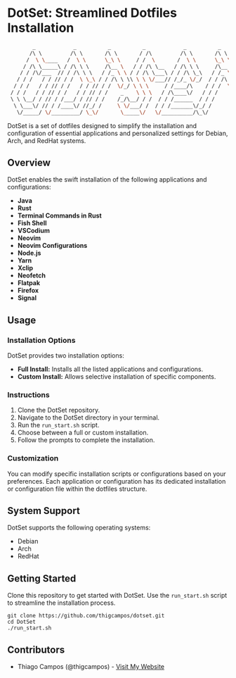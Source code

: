 # DotSet: Streamlined Dotfiles Installation
```sh
        _            _          _          _            _          _      
       /\ \         /\ \       /\ \       / /\         /\ \       /\ \    
      /  \ \____   /  \ \      \_\ \     / /  \       /  \ \      \_\ \   
     / /\ \_____\ / /\ \ \     /\__ \   / / /\ \__   / /\ \ \     /\__ \  
    / / /\/___  // / /\ \ \   / /_ \ \ / / /\ \___\ / / /\ \_\   / /_ \ \ 
   / / /   / / // / /  \ \_\ / / /\ \ \\ \ \ \/___// /_/_ \/_/  / / /\ \ \
  / / /   / / // / /   / / // / /  \/_/ \ \ \     / /____/\    / / /  \/_/
 / / /   / / // / /   / / // / /    _    \ \ \   / /\____\/   / / /       
 \ \ \__/ / // / /___/ / // / /    /_/\__/ / /  / / /______  / / /        
  \ \___\/ // / /____\/ //_/ /     \ \/___/ /  / / /_______\/_/ /         
   \/_____/ \/_________/ \_\/       \_____\/   \/__________/\_\/           
```

DotSet is a set of dotfiles designed to simplify the installation and configuration of essential applications and personalized settings for Debian, Arch, and RedHat systems.

## Overview

DotSet enables the swift installation of the following applications and configurations:

- **Java** 
- **Rust** 
- **Terminal Commands in Rust**
- **Fish Shell**
- **VSCodium**
- **Neovim**
- **Neovim Configurations**
- **Node.js**
- **Yarn**
- **Xclip**
- **Neofetch**
- **Flatpak**
- **Firefox**
- **Signal**

## Usage

### Installation Options

DotSet provides two installation options:

- **Full Install:** Installs all the listed applications and configurations.
- **Custom Install:** Allows selective installation of specific components.

### Instructions

1. Clone the DotSet repository.
2. Navigate to the DotSet directory in your terminal.
3. Run the `run_start.sh` script.
4. Choose between a full or custom installation.
5. Follow the prompts to complete the installation.

### Customization

You can modify specific installation scripts or configurations based on your preferences. Each application or configuration has its dedicated installation or configuration file within the dotfiles structure.

## System Support

DotSet supports the following operating systems:

- Debian
- Arch
- RedHat

## Getting Started

Clone this repository to get started with DotSet. Use the `run_start.sh` script to streamline the installation process.

```
git clone https://github.com/thigcampos/dotset.git
cd DotSet
./run_start.sh
```

## Contributors

- Thiago Campos (@thigcampos) - [Visit My Website](https://thigcampos.com)